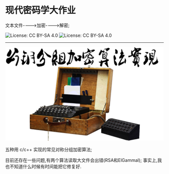 # 现代密码学大作业

文本文件---->加密---->解密;

![License: CC BY-SA 4.0](https://img.shields.io/badge/contributions-welcome-brightgreen.svg?style=flat)
![License: CC BY-SA 4.0](https://badges.frapsoft.com/os/v2/open-source.png?v=103)

-------------------------------------------------

![logo](bc_logo.png)

五种用 c/c++ 实现的常见对称分组加密算法;

目前还存在一些问题,有两个算法读取大文件会出错(RSA和ElGammal);
事实上,我也不知道什么时候有时间能把它修复好.
